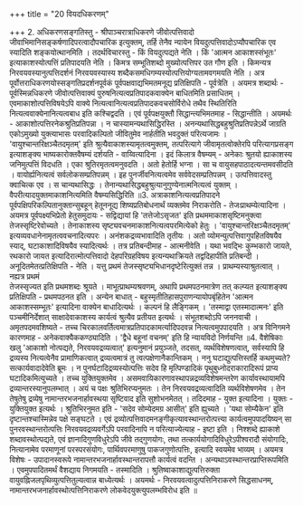 +++
title = "20 वियदधिकरणम्"

+++
2. अधिकरणसङ्गतिस्तु - श्रीपाञ्चरात्राधिकरणे जीवोत्पत्तिवादो जीवाभिमानिसङ्कर्षणादिपरत्वादौपचारिक इत्युक्तम्, तर्हि तेनैव न्यायेन वियदुत्पत्तिवादोऽप्यौपचारिक एव स्यादिति शङ्कयोत्थानमिति । तदर्थविचारस्तु - किं वियदुत्पद्यते नेति । किं 'आत्मन आकाशस्संभूतः' इत्याकाशस्योत्पत्तिं प्रतिपादयति नेति । किमत्र सम्भूतिशब्दो मुख्योत्पत्तिपर उत गौण इति । किमन्यत्र निरवयवस्यानुत्पत्तिदर्शनं निरवयवस्यास्य शब्दैकसमधिगम्यस्योत्पत्तियोग्यतामवगमयति नेति । अत्र पूर्वोत्तराधिकरणयोस्सङ्गतिप्रदर्शनपूर्वकं पूर्वपक्षवाद्यभिमतमनूद्य प्रतिक्षिपति - पूर्वत्रेति । अयमत्र शब्दार्थः - पूर्वस्मिन्नधिकरणे जीवोत्पत्तिवाक्यं पुरुषनित्यत्वप्रतिपादकवाक्येन बाधितमिति प्रसाधितम् । एवमाकाशोत्पत्तिविषयेऽपि वाक्ये नित्यत्वानित्यत्वप्रतिपादकवचसोर्विरोधे तथैव स्थितिरिति नित्यत्ववाक्येनानित्यत्वबाध इति कश्चिद्वदति । एवं पूर्वपक्षयुक्तौ सिद्धान्त्यभिमतमाह - सिद्धान्तीति । अयमर्थः - आकाशोत्पत्तिरनेकश्रुतिप्रतिपन्ना । न चास्यामन्यथासिद्धिरस्ति । अनन्यथासिद्धबहुश्रुतिप्रतिपन्नेऽर्थे जाग्रति एकोऽमुख्यो युक्त्याभासः परवादिकल्पितो जीवितुमेव नार्हतीति भवदुक्तं परित्यजामः । 'वायुश्चान्तरिक्षञ्चैतदमृतम्' इति श्रुत्यैवाकाशस्यामृतत्वमुक्तम्, तत्परित्यागे जीवामृतत्वोक्तेरपि परित्यागप्रसङ्ग इत्याशङ्क्य भाष्यकारोक्तवैषम्यं दर्शयति - वाय्वित्यादिना । इदं किलात्र वैषम्यम् - अनेकाः श्रुतयो ह्याकाशस्य जनिमुत्पत्तिं विदधति । एका श्रुतिरमृतत्वमनुवदति । अतो हेतोर्हि भग्ना । सा च वायुसहपाठादत्यन्तमवसीदति । वायोर्ह्यनित्यत्वं सर्वलोकसम्प्रतिपन्नम् । इह पुनर्जीवनित्यत्वमेव सर्ववेदसम्प्रतिपन्नम् । उत्पत्तिवादस्तु क्वाचित्क एव । स चान्यथासिद्धः । तेनान्यथासिद्धबहुश्रुत्यानुगुण्येनात्मनित्यत्वं युक्तम् । वैपरीत्यादयुक्तमाकाशनित्यमिति वैषम्यसिद्धिरिति ॥3. अत्राकाशनित्यत्वप्रतिपादने पूर्वपक्षिपरिकल्पितानुक्तान्सुबहून् हेतूननूद्य शिष्यप्रतिबोधनार्थं व्यक्तमेव निराकरोति - तेजःप्राथम्येत्यादिना । अयमत्र पूर्वपक्ष्यभिप्रेतो हेतुसमुदायः - सद्विद्यायां हि 'तत्तेजोऽसृजत' इति प्रथममाकाशसृष्टिमनुक्त्वा तेजस्सृष्टिरेवोच्यते । तेनाकाशस्य सृष्ट्यवचनमाकाशनित्यत्वपरमित्येको हेतुः । 'वायुश्चान्तरिक्षञ्चैतदमृतम्' इत्यव्यवधानेनामृतत्ववचनादित्यपरः । अनंशकद्रव्यभावादिति तृतीयः । अतो व्योमन्युत्पत्तिवागुपहितविषयैव स्याद्, घटाकाशादिविषयैव स्यादित्यर्थः । तत्र प्रतिबन्दीमाह - आत्मनीवेति । यथा भवद्भिः कुम्भकारो जायते, रथकारो जायत इत्यादिरात्मोत्पत्तिवादो देहपरिग्रहविषय इत्यन्यथाक्रियते तद्वदिहापीति प्रतिबन्दी । अनूदितमेतत्प्रतिक्षिपति - नेति । यत्तु प्रथमं तेजस्सृष्ट्यभिधानदृष्टेरित्युक्तं तन्न । प्राथम्यस्याश्रुतत्वात् । नह्यत्र प्रथमं  
तेजस्सृज्यत इति प्रथमशब्दः श्रूयते । माभूत्प्राथम्यश्रवणम्, अथापि प्रथमपठनमात्रेण तत् कल्प्यत इत्याशङ्क्य प्रतिक्षिपति - प्रथमपठनत इति । अन्येन बाधात् - बहुस्मृतीतिहासपुराणन्यायोपबृंहितेन 'आत्मन आकाशस्सम्भूतः' इत्यादिना वाक्येन बाधादित्यर्थः । कल्पनं हि लैङ्गिकम् । 'तस्माद्वा एतस्मादात्मनः' इति पञ्चमीनिर्देशात् साक्षादेवाकाशस्य कार्यत्वं श्रुत्यैव प्रतीयत इत्यर्थः । संभूतशब्दोऽपि जननवाची । अमृतपदमवशिष्यते - तच्च चिरकालवर्तित्वमात्रप्रतिपादकामर्त्यादिपदवन्न नित्यत्वमुपपादयति । अत्र विनिगमने कारणमाह - अनेकवाक्यैककण्ठ्यादिति । 'द्वैधे बहूनां वचनम्' इति हि न्यायविदो निर्णयन्ति ॥4. वैशेषिकाः खलु 'आकाशो नोत्पद्यते, निरवयवद्रव्यत्वात्' इत्यनुमानं प्रयुञ्जते, तदसत्, व्यर्थविशेषणत्वात्, सर्वस्यापि हि द्रव्यस्य नित्यत्वेनैव प्रामाणिकत्वात् द्रव्यत्वमात्रं तु त्वत्पक्षेणानैकान्तिकम् । ननु घटाद्युत्पत्तिस्तर्हि कथमुच्यते? सत्कार्यवादादेवेति ब्रूमः । न पुनर्घटादिद्रव्यस्योत्पत्तिः सदेव हि मृत्पिण्डादिकं पृथुबुध्नोदराकारादिरूपं प्राप्य घटादिकमित्युच्यते । तच्च युक्तियुक्तमेव । असमवायिकारणावस्थापन्नद्रव्यविशेषमन्तरेण कार्यावस्थायामपि द्रव्यान्तरस्यानुपलम्भात् । अयं च पक्षः श्रुतिभिरप्यनुमतः । तेन निरवयवद्रव्यत्वादिति व्यर्थविशेषणमेव । तेन तेषुतेषु द्रव्येषु नामान्तरभजनार्हावस्थया सृष्टिवाद इति सुशोभनमेतत् । तदिदमाह - युक्त इत्यादिना । युक्तः - युक्तियुक्त इत्यर्थः । श्रुतिभिरनुमत इति - 'सदेव सोम्येदमग्र आसीत्' इति ह्युच्यते । 'यथा सोम्यैकेन' इति दृष्टान्तश्चास्मिन्नेव पक्षे सङ्घटते । एवं द्रव्योत्पत्तिवादमनङ्गीकृत्यावस्थान्तरोत्पत्त्या कार्यत्वमुपपादयिष्यन् सा पुनरवस्थान्तरोत्पत्तिः निरवयवद्रव्यवर्गेऽपि परवादिनापि न परित्याज्येत्याह - इष्टा इति । निश्शब्दे ह्याकाशे शब्दावस्थोत्पद्यते, एवं ज्ञानादिगुणविधुरेऽपि जीवे तद्गुणयोगः, तथा तत्कार्ययोगादिविधुरेऽपीश्वरादौ संयोगादिः, नित्यानामेव परमाणूनां परस्परसंयोगः, पार्थिवपरमाणुषु पाकजगुणोत्पत्तिः, इत्यादि स्वयमेव भाव्यम् । अयमत्र विशेषः - उपादानस्वरूपे नामान्तरभजनार्हावस्थान्तरापत्तौ कार्यत्वं वदन्ति । अन्यथाऽवस्थान्तरप्राप्तिरूपमिति । एवमुपपादितमर्थं वैशद्याय निगमयति - तस्मादिति । श्रुतिष्वाकाशाद्युत्पत्तिरुक्ता वायुवह्निजलपृथिव्युत्पत्तितुल्यत्वान्न बाध्येत्यर्थः । अयमर्थः - निरवयवत्वादुत्पत्तिनिराकरणे सिद्धसाधनम्, नामान्तरभजनार्हावस्थोत्पत्तिनिराकरणे लोकवेदयुक्त्युपलम्भविरोध इति ॥
